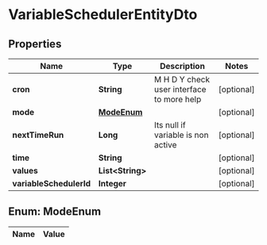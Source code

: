 
# VariableSchedulerEntityDto

## Properties
Name | Type | Description | Notes
------------ | ------------- | ------------- | -------------
**cron** | **String** | M H D Y check user interface to more help |  [optional]
**mode** | [**ModeEnum**](#ModeEnum) |  |  [optional]
**nextTimeRun** | **Long** | Its null if variable is non active |  [optional]
**time** | **String** |  |  [optional]
**values** | **List&lt;String&gt;** |  |  [optional]
**variableSchedulerId** | **Integer** |  |  [optional]


<a name="ModeEnum"></a>
## Enum: ModeEnum
Name | Value
---- | -----




